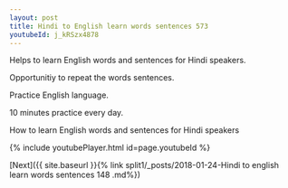 ```yaml
---
layout: post
title: Hindi to English learn words sentences 573 
youtubeId: j_kRSzx4878
---
```

 
 
Helps to learn English words and sentences for Hindi speakers.

Opportunitiy to repeat the words sentences. 

Practice English language. 
 
10 minutes practice every day. 
 
How to learn English words and sentences for Hindi speakers 
 
{% include youtubePlayer.html id=page.youtubeId %}
 
 
[Next]({{ site.baseurl }}{% link  split1/_posts/2018-01-24-Hindi to english learn words sentences 148 .md%})
 
